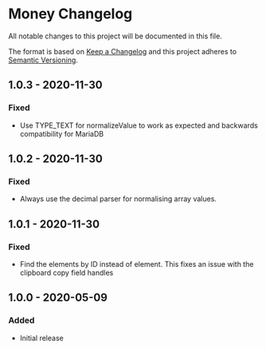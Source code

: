 # Money Changelog

All notable changes to this project will be documented in this file.

The format is based on [Keep a Changelog](http://keepachangelog.com/) and this project adheres
to [Semantic Versioning](http://semver.org/).

## 1.0.3 - 2020-11-30

### Fixed

- Use TYPE_TEXT for normalizeValue to work as expected and backwards compatibility for MariaDB

## 1.0.2 - 2020-11-30

### Fixed

- Always use the decimal parser for normalising array values.

## 1.0.1 - 2020-11-30

### Fixed

- Find the elements by ID instead of element. This fixes an issue with the clipboard copy field handles

## 1.0.0 - 2020-05-09

### Added

- Initial release
